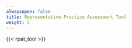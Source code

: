 ```yaml
---
alwaysopen: false
title: Representative Practice Assessment Tool 
weight: 5
---
```


{{< rpat_tool >}}